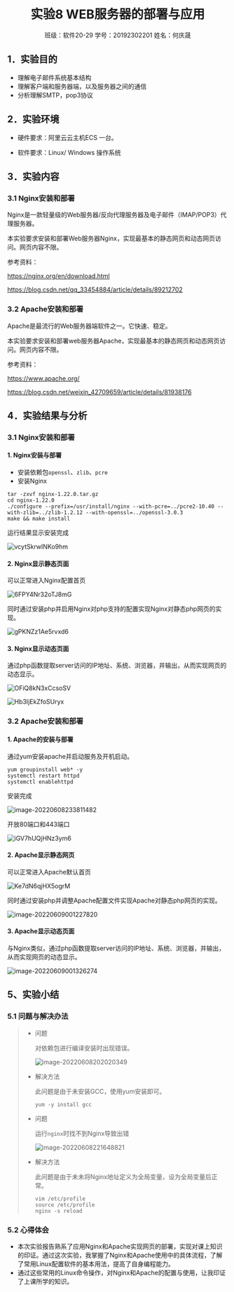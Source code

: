 # <center>实验8 WEB服务器的部署与应用</center>

<center>班级：软件20-29		学号：20192302201		姓名：何庆晟</center>

## **1．实验目的**

- 理解电子邮件系统基本结构
- 理解客户端和服务器端，以及服务器之间的通信
- 分析理解SMTP，pop3协议

## **2．实验环境**

- 硬件要求：阿里云云主机ECS 一台。

- 软件要求：Linux/ Windows 操作系统

## **3．实验内容**

### **3.1** **Nginx安装和部署**

Nginx是一款轻量级的Web服务器/反向代理服务器及电子邮件（IMAP/POP3）代理服务器。

本实验要求安装和部署Web服务器Nginx，实现最基本的静态网页和动态网页访问。网页内容不限。

参考资料：

https://nginx.org/en/download.html

https://blog.csdn.net/qq_33454884/article/details/89212702

### **3.2** **Apache安装和部署**

Apache是最流行的Web服务器端软件之一。它快速、稳定。

本实验要求安装和部署web服务器Apache，实现最基本的静态网页和动态网页访问。网页内容不限。

参考资料：

https://www.apache.org/

https://blog.csdn.net/weixin_42709659/article/details/81938176

## **4．实验结果与分析**

### **3.1** **Nginx安装和部署**

#### 1. Nginx安装与部署

- 安装依赖包`openssl`、`zlib`、`pcre`
- 安装Nginx

```
tar -zxvf nginx-1.22.0.tar.gz
cd nginx-1.22.0
./configure --prefix=/usr/install/nginx --with-pcre=../pcre2-10.40 --with-zlib=../zlib-1.2.12 --with-openssl=../openssl-3.0.3
make && make install
```

运行结果显示安装完成

![vcytSkrwINKo9hm](https://s2.loli.net/2022/06/09/cM8xHj7TBGQK6LD.png)

#### 2. Nginx显示静态页面

可以正常进入Nginx配置首页

![6FPY4Nr32oTJ8mG](https://s2.loli.net/2022/06/09/ZCKyAR8J3qwSd7k.png)

同时通过安装php并启用Nginx对php支持的配置实现Nginx对静态php网页的实现。

![gPKNZz1Ae5rvxd6](https://s2.loli.net/2022/06/09/dULTw3emJsDc9y7.png)

#### 3. Nginx显示动态页面

通过php函数提取server访问的IP地址、系统、浏览器，并输出，从而实现网页的动态显示。

![OFiQ8kN3xCcsoSV](https://s2.loli.net/2022/06/09/F9euimjgq3sAPcw.png)

![Hb3IjEkZfoSUryx](https://s2.loli.net/2022/06/09/9R3SEbsXkmifLZ1.png)

### **3.2** **Apache安装和部署**

#### 1. Apache的安装与部署

通过yum安装apache并启动服务及开机启动。

```
yum groupinstall web* -y
systemctl restart httpd
systemctl enablehttpd
```

安装完成

![image-20220608233811482](https://s2.loli.net/2022/06/08/Vd3IGPzEb6mh5Ol.png)

开放80端口和443端口

![iGV7hUQjHNz3ym6](https://s2.loli.net/2022/06/09/RZDTNCF8owfHLJE.png)

#### 2. Apache显示静态网页

可以正常进入Apache默认首页

![Ke7dN6qjHX5ogrM](https://s2.loli.net/2022/06/09/CLFptic1Vf8M6qA.png)

同时通过安装php并调整Apache配置文件实现Apache对静态php网页的实现。

![image-20220609001227820](https://s2.loli.net/2022/06/09/RoLKMk3T19vW4FY.png)

#### 3. Apache显示动态页面

与Nginx类似，通过php函数提取server访问的IP地址、系统、浏览器，并输出，从而实现网页的动态显示。

![image-20220609001326274](https://s2.loli.net/2022/06/09/zX7Wxrg9Bf2Lhmv.png)



## 5、实验小结

### 5.1 问题与解决办法

> - 问题
>
>   对依赖包进行编译安装时出现错误。
>
>   ![image-20220608202020349](https://s2.loli.net/2022/06/08/pmynsxFAM3eZNkC.png)
>
> - 解决方法
>
>   此问题是由于未安装GCC，使用yum安装即可。
>
>   ```
>   yum -y install gcc
>   ```
>
> - 问题
>
>   运行`nginx`时找不到Nginx导致出错
>
>   ![image-20220608221648821](https://s2.loli.net/2022/06/08/mtdqfI2iJbv5xLs.png)
>
> - 解决方法
>
>   此问题是由于未未将Nginx地址定义为全局变量，设为全局变量后正常。
>
>   ```
>   vim /etc/profile
>   source /etc/profile
>   nginx -s reload
>   ```
>
>   
>

### 5.2 心得体会

- 本次实验报告熟系了应用Nginx和Apache实现网页的部署，实现对课上知识的印证。通过这次实验，我掌握了Nginx和Apache使用中的具体流程，了解了常用Linux配置软件的基本用法，提高了自身编程能力。
- 通过这些常用的Linux命令操作，对Nginx和Apache的配置与使用，让我印证了上课所学的知识。

 